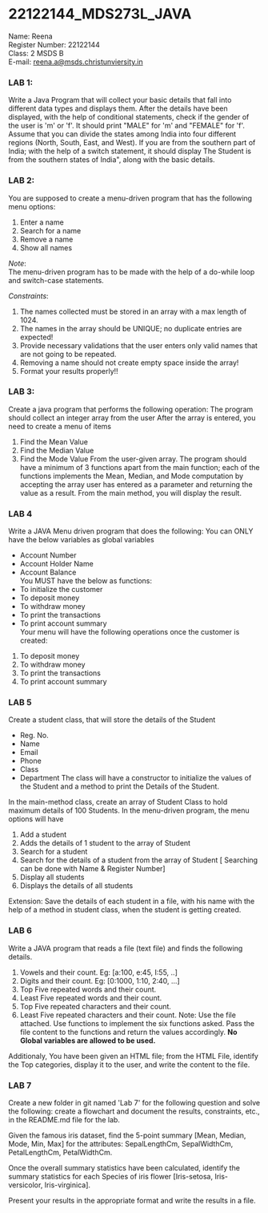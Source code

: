# 22122144_MDS273L_JAVA
Name: Reena  
Register Number: 22122144  
Class: 2 MSDS B  
E-mail: reena.a@msds.christunviersity.in  

### LAB 1:
Write a Java Program that will collect your basic details that fall into different data types and displays them. After the details have been displayed, with the help of conditional statements, check if the gender of the user is 'm' or 'f'. It should print "MALE" for 'm' and "FEMALE" for 'f'. Assume that you can divide the states among India into four different regions (North, South, East, and West). If you are from the southern part of India; with the help of a switch statement, it should display The Student is from the southern states of India", along with the basic details.

### LAB 2:  
You are supposed to create a menu-driven program that has the following menu options:  
1. Enter a name  
2. Search for a name  
3. Remove a name  
4. Show all names  

*Note*:  
The menu-driven program has to be made with the help of a do-while loop and switch-case statements.  

*Constraints*:    
1. The names collected must be stored in an array with a max length of 1024.  
2. The names in the array should be UNIQUE; no duplicate entries are expected!  
3. Provide necessary validations that the user enters only valid names that are not going to be repeated.  
4. Removing a name should not create empty space inside the array!  
5. Format your results properly!!

### LAB 3:
Create a java program that performs the following operation:
The program should collect an integer array from the user
After the array is entered, you need to create a menu of items
1. Find the Mean Value
2. Find the Median Value
3. Find the Mode Value
From the user-given array.
The program should have a minimum of 3 functions apart from the main function; each of the functions implements the Mean, Median, and Mode computation by accepting the array user has entered as a parameter and returning the value as a result. From the main method, you will display the result.

### LAB 4
Write a JAVA Menu driven program that does the following:
You can ONLY have the below variables as global variables
* Account Number
* Account Holder Name
* Account Balance  
You MUST have the below as functions: 
* To initialize the customer
* To deposit money
* To withdraw money
* To print the transactions
* To print account summary  
Your menu will have the following operations once the customer is created:
1. To deposit money
2. To withdraw money
3. To print the transactions
4. To print account summary

### LAB 5
Create a student class, that will store the details of the Student
* Reg. No.
* Name
* Email
* Phone
* Class
* Department
The class will have a constructor to initialize the values of the Student and a method to print the Details of the Student.

In the main-method class, create an array of Student Class to hold maximum details of 100 Students.
In the menu-driven program, the menu options will have
1. Add a student
2. Adds the details of 1 student to the array of Student
3. Search for a student
4. Search for the details of a student from the array of Student [ Searching can be done with Name & Register Number]
5. Display all students
6. Displays the details of all students

Extension:
Save the details of each student in a file, with his name with the help of a method in student class, when the student is getting created.

### LAB 6
Write a JAVA program that reads a file (text file) and finds the following details.
1. Vowels and their count. Eg: [a:100, e:45, I:55, ..]
2. Digits and their count. Eg: [0:1000, 1:10, 2:40, ...]
3. Top Five repeated words and their count.
4. Least Five repeated words and their count.
5. Top Five repeated characters and their count.
6. Least Five repeated characters and their count.
Note:
Use the file attached.
Use functions to implement the six functions asked.
Pass the file content to the functions and return the values accordingly. **No Global variables are allowed to be used.**

Additionaly, You have been given an HTML file; from the HTML File, identify the Top categories, display it to the user, and write the content to the file.

### LAB 7
Create a new folder in git named 'Lab 7' for the following question and solve the following: create a flowchart and document the results, constraints, etc., in the README.md file for the lab.

Given the famous iris dataset, find the 5-point summary [Mean, Median, Mode, Min, Max] for the attributes: SepalLengthCm, SepalWidthCm, PetalLengthCm, PetalWidthCm.

Once the overall summary statistics have been calculated, identify the summary statistics for each Species of iris flower [Iris-setosa, Iris-versicolor, Iris-virginica].

Present your results in the appropriate format and write the results in a file.
